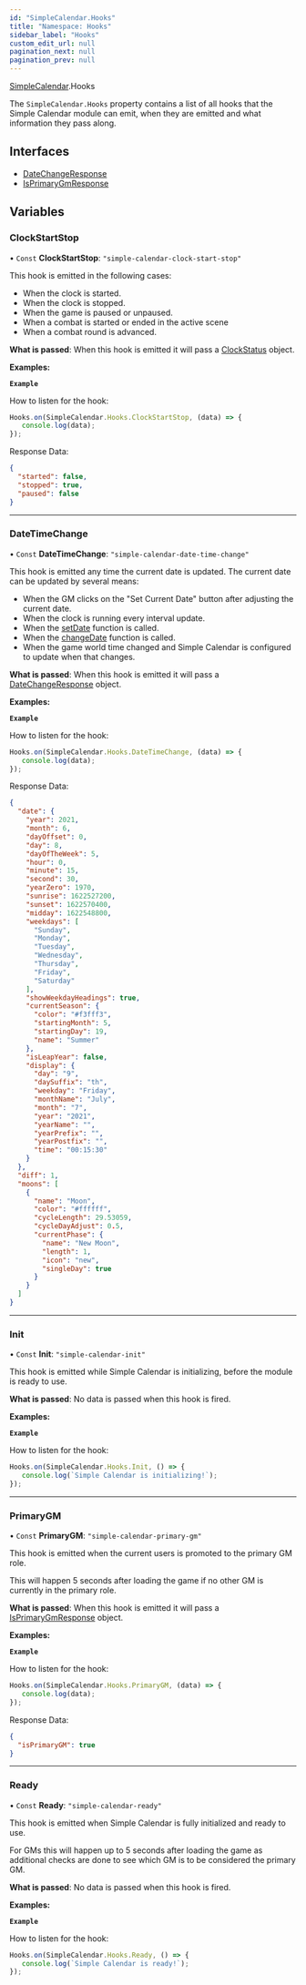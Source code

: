 ```yaml
---
id: "SimpleCalendar.Hooks"
title: "Namespace: Hooks"
sidebar_label: "Hooks"
custom_edit_url: null
pagination_next: null
pagination_prev: null
---
```


[SimpleCalendar](SimpleCalendar.md).Hooks

The `SimpleCalendar.Hooks` property contains a list of all hooks that the Simple Calendar module can emit, when they are emitted and what information they pass along.

## Interfaces

- [DateChangeResponse](../interfaces/SimpleCalendar.Hooks.DateChangeResponse.md)
- [IsPrimaryGmResponse](../interfaces/SimpleCalendar.Hooks.IsPrimaryGmResponse.md)

## Variables

### ClockStartStop

• `Const` **ClockStartStop**: ``"simple-calendar-clock-start-stop"``

This hook is emitted in the following cases:

- When the clock is started.
- When the clock is stopped.
- When the game is paused or unpaused.
- When a combat is started or ended in the active scene
- When a combat round is advanced.

**What is passed**: When this hook is emitted it will pass a [ClockStatus](../interfaces/SimpleCalendar.ClockStatus.md) object.

**Examples:**

**`Example`**

How to listen for the hook:
  ```javascript
Hooks.on(SimpleCalendar.Hooks.ClockStartStop, (data) => {
     console.log(data);
 });
```
Response Data:
```json
{
  "started": false,
  "stopped": true,
  "paused": false
}
```

___

### DateTimeChange

• `Const` **DateTimeChange**: ``"simple-calendar-date-time-change"``

This hook is emitted any time the current date is updated. The current date can be updated by several means:

- When the GM clicks on the "Set Current Date" button after adjusting the current date.
- When the clock is running every interval update.
- When the [setDate](SimpleCalendar.api.md#setdate) function is called.
- When the [changeDate](SimpleCalendar.api.md#changedate) function is called.
- When the game world time changed and Simple Calendar is configured to update when that changes.

**What is passed**: When this hook is emitted it will pass a [DateChangeResponse](../interfaces/SimpleCalendar.Hooks.DateChangeResponse.md) object.

**Examples:**

**`Example`**

How to listen for the hook:
  ```javascript
Hooks.on(SimpleCalendar.Hooks.DateTimeChange, (data) => {
     console.log(data);
 });
```
Response Data:
```json
{
  "date": {
    "year": 2021,
    "month": 6,
    "dayOffset": 0,
    "day": 8,
    "dayOfTheWeek": 5,
    "hour": 0,
    "minute": 15,
    "second": 30,
    "yearZero": 1970,
    "sunrise": 1622527200,
    "sunset": 1622570400,
    "midday": 1622548800,
    "weekdays": [
      "Sunday",
      "Monday",
      "Tuesday",
      "Wednesday",
      "Thursday",
      "Friday",
      "Saturday"
    ],
    "showWeekdayHeadings": true,
    "currentSeason": {
      "color": "#f3fff3",
      "startingMonth": 5,
      "startingDay": 19,
      "name": "Summer"
    },
    "isLeapYear": false,
    "display": {
      "day": "9",
      "daySuffix": "th",
      "weekday": "Friday",
      "monthName": "July",
      "month": "7",
      "year": "2021",
      "yearName": "",
      "yearPrefix": "",
      "yearPostfix": "",
      "time": "00:15:30"
    }
  },
  "diff": 1,
  "moons": [
    {
      "name": "Moon",
      "color": "#ffffff",
      "cycleLength": 29.53059,
      "cycleDayAdjust": 0.5,
      "currentPhase": {
        "name": "New Moon",
        "length": 1,
        "icon": "new",
        "singleDay": true
      }
    }
  ]
}
```

___

### Init

• `Const` **Init**: ``"simple-calendar-init"``

This hook is emitted while Simple Calendar is initializing, before the module is ready to use.

**What is passed**: No data is passed when this hook is fired.

**Examples:**

**`Example`**

How to listen for the hook:
  ```javascript
Hooks.on(SimpleCalendar.Hooks.Init, () => {
     console.log(`Simple Calendar is initializing!`);
 });
```

___

### PrimaryGM

• `Const` **PrimaryGM**: ``"simple-calendar-primary-gm"``

This hook is emitted when the current users is promoted to the primary GM role.

This will happen 5 seconds after loading the game if no other GM is currently in the primary role.

**What is passed**: When this hook is emitted it will pass a [IsPrimaryGmResponse](../interfaces/SimpleCalendar.Hooks.IsPrimaryGmResponse.md) object.

**Examples:**

**`Example`**

How to listen for the hook:
  ```javascript
Hooks.on(SimpleCalendar.Hooks.PrimaryGM, (data) => {
     console.log(data);
 });
```
Response Data:
```json
{
  "isPrimaryGM": true
}
```

___

### Ready

• `Const` **Ready**: ``"simple-calendar-ready"``

This hook is emitted when Simple Calendar is fully initialized and ready to use.

For GMs this will happen up to 5 seconds after loading the game as additional checks are done to see which GM is to be considered the primary GM.

**What is passed**: No data is passed when this hook is fired.

**Examples:**

**`Example`**

How to listen for the hook:
  ```javascript
Hooks.on(SimpleCalendar.Hooks.Ready, () => {
     console.log(`Simple Calendar is ready!`);
 });
```
